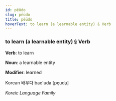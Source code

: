 ```yaml
---
id: pëüdo
slug: pëüdo
title: pëüdo
hoverText: to learn (a learnable entity) § Verb
---
```


### to learn (a learnable entity) § Verb

**Verb**: to learn

**Noun**: a learnable entity

**Modifier**: learned

Korean 배우다 bae'uda [pe̞uda̠]

*Koreic Language Family*
